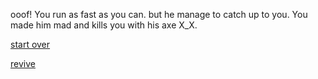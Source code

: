 
ooof! You run as fast as you can. but he manage to catch up to you. You made him mad and kills you with his axe X_X.

[start over](../README.md)

[revive](..README.md)